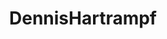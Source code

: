 ---
title: DennisHartrampf
github: https://github.com/DennisHartrampf
mode: light
transition: 3s
archetype:
- Descriptive
---